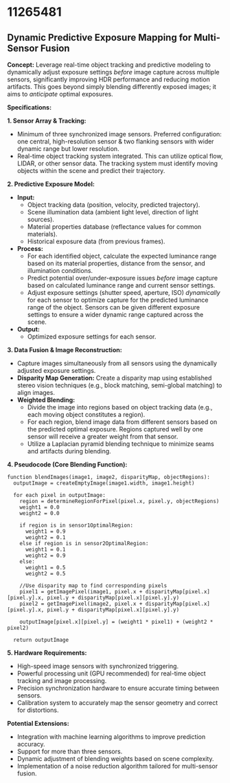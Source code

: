 # 11265481

## Dynamic Predictive Exposure Mapping for Multi-Sensor Fusion

**Concept:** Leverage real-time object tracking and predictive modeling to dynamically adjust exposure settings *before* image capture across multiple sensors, significantly improving HDR performance and reducing motion artifacts. This goes beyond simply blending differently exposed images; it aims to *anticipate* optimal exposures.

**Specifications:**

**1. Sensor Array & Tracking:**

*   Minimum of three synchronized image sensors. Preferred configuration: one central, high-resolution sensor & two flanking sensors with wider dynamic range but lower resolution.
*   Real-time object tracking system integrated. This can utilize optical flow, LIDAR, or other sensor data. The tracking system must identify moving objects within the scene and predict their trajectory.

**2. Predictive Exposure Model:**

*   **Input:**
    *   Object tracking data (position, velocity, predicted trajectory).
    *   Scene illumination data (ambient light level, direction of light sources).
    *   Material properties database (reflectance values for common materials).
    *   Historical exposure data (from previous frames).
*   **Process:**
    *   For each identified object, calculate the expected luminance range based on its material properties, distance from the sensor, and illumination conditions.
    *   Predict potential over/under-exposure issues *before* image capture based on calculated luminance range and current sensor settings.
    *   Adjust exposure settings (shutter speed, aperture, ISO) *dynamically* for each sensor to optimize capture for the predicted luminance range of the object. Sensors can be given different exposure settings to ensure a wider dynamic range captured across the scene.
*   **Output:**
    *   Optimized exposure settings for each sensor.

**3. Data Fusion & Image Reconstruction:**

*   Capture images simultaneously from all sensors using the dynamically adjusted exposure settings.
*   **Disparity Map Generation:** Create a disparity map using established stereo vision techniques (e.g., block matching, semi-global matching) to align images.
*   **Weighted Blending:**
    *   Divide the image into regions based on object tracking data (e.g., each moving object constitutes a region).
    *   For each region, blend image data from different sensors based on the predicted optimal exposure. Regions captured well by one sensor will receive a greater weight from that sensor.
    *   Utilize a Laplacian pyramid blending technique to minimize seams and artifacts during blending.

**4. Pseudocode (Core Blending Function):**

```pseudocode
function blendImages(image1, image2, disparityMap, objectRegions):
  outputImage = createEmptyImage(image1.width, image1.height)

  for each pixel in outputImage:
    region = determineRegionForPixel(pixel.x, pixel.y, objectRegions)
    weight1 = 0.0
    weight2 = 0.0

    if region is in sensor1OptimalRegion:
      weight1 = 0.9
      weight2 = 0.1
    else if region is in sensor2OptimalRegion:
      weight1 = 0.1
      weight2 = 0.9
    else:
      weight1 = 0.5
      weight2 = 0.5

    //Use disparity map to find corresponding pixels
    pixel1 = getImagePixel(image1, pixel.x + disparityMap[pixel.x][pixel.y].x, pixel.y + disparityMap[pixel.x][pixel.y].y)
    pixel2 = getImagePixel(image2, pixel.x + disparityMap[pixel.x][pixel.y].x, pixel.y + disparityMap[pixel.x][pixel.y].y)

    outputImage[pixel.x][pixel.y] = (weight1 * pixel1) + (weight2 * pixel2)

  return outputImage
```

**5. Hardware Requirements:**

*   High-speed image sensors with synchronized triggering.
*   Powerful processing unit (GPU recommended) for real-time object tracking and image processing.
*   Precision synchronization hardware to ensure accurate timing between sensors.
*   Calibration system to accurately map the sensor geometry and correct for distortions.

**Potential Extensions:**

*   Integration with machine learning algorithms to improve prediction accuracy.
*   Support for more than three sensors.
*   Dynamic adjustment of blending weights based on scene complexity.
*   Implementation of a noise reduction algorithm tailored for multi-sensor fusion.